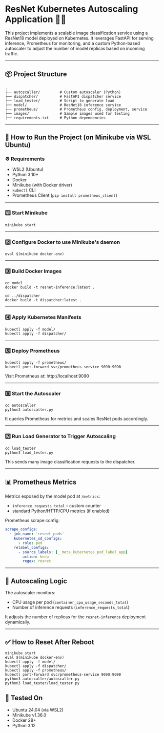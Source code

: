 # ResNet Kubernetes Autoscaling Application 🧠🚀

This project implements a scalable image classification service using a ResNet18 model deployed on Kubernetes. It leverages FastAPI for serving inference, Prometheus for monitoring, and a custom Python-based autoscaler to adjust the number of model replicas based on incoming traffic.

---

## 📦 Project Structure

```
.
├── autoscaller/         # Custom autoscaler (Python)
├── dispatcher/          # FastAPI dispatcher service
├── load_tester/         # Script to generate load
├── model/               # ResNet18 inference service
├── prometheus/          # Prometheus config, deployment, service
├── images/              # Sample images used for testing
├── requirements.txt     # Python dependencies
```

---

## 🚀 How to Run the Project (on Minikube via WSL Ubuntu)

### ⚙️ Requirements

- WSL2 (Ubuntu)
- Python 3.10+
- Docker
- Minikube (with Docker driver)
- `kubectl` CLI
- Prometheus Client (`pip install prometheus_client`)

---

### 1️⃣ Start Minikube

```
minikube start
```

---

### 2️⃣ Configure Docker to use Minikube's daemon

```
eval $(minikube docker-env)
```

---

### 3️⃣ Build Docker Images

```
cd model
docker build -t resnet-inference:latest .

cd ../dispatcher
docker build -t dispatcher:latest .
```

---

### 4️⃣ Apply Kubernetes Manifests

```
kubectl apply -f model/
kubectl apply -f dispatcher/
```

---

### 5️⃣ Deploy Prometheus

```
kubectl apply -f prometheus/
kubectl port-forward svc/prometheus-service 9090:9090
```

Visit Prometheus at: http://localhost:9090

---

### 6️⃣ Start the Autoscaler

```
cd autoscaller
python3 autoscaller.py
```

It queries Prometheus for metrics and scales ResNet pods accordingly.

---

### 7️⃣ Run Load Generator to Trigger Autoscaling

```
cd load_tester
python3 load_tester.py
```

This sends many image classification requests to the dispatcher.

---

## 📊 Prometheus Metrics

Metrics exposed by the model pod at `/metrics`:
- `inference_requests_total` – custom counter
- standard Python/HTTP/CPU metrics (if enabled)

Prometheus scrape config:

```yaml
scrape_configs:
  - job_name: 'resnet-pods'
    kubernetes_sd_configs:
      - role: pod
    relabel_configs:
      - source_labels: [__meta_kubernetes_pod_label_app]
        action: keep
        regex: resnet
```

---

## 🧠 Autoscaling Logic

The autoscaler monitors:
- CPU usage per pod (`container_cpu_usage_seconds_total`)
- Number of inference requests (`inference_requests_total`)

It adjusts the number of replicas for the `resnet-inference` deployment dynamically.

---

## ✅ How to Reset After Reboot

```
minikube start
eval $(minikube docker-env)
kubectl apply -f model/
kubectl apply -f dispatcher/
kubectl apply -f prometheus/
kubectl port-forward svc/prometheus-service 9090:9090
python3 autoscaller/autoscaller.py
python3 load_tester/load_tester.py
```


## 🧪 Tested On

- Ubuntu 24.04 (via WSL2)
- Minikube v1.36.0
- Docker 28+
- Python 3.12
